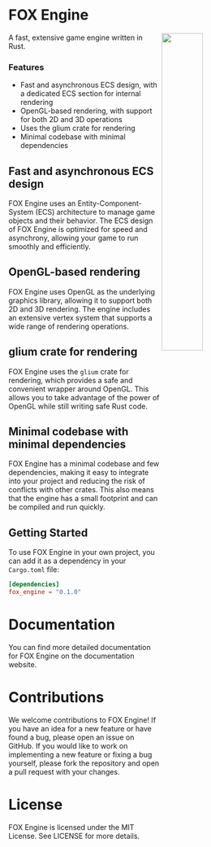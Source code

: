 # FOX Engine
<img src="https://github.com/therealnv6/fox/blob/main/screenshots/example-1.png?raw=true" width="40%" align="right">

A fast, extensive game engine written in Rust.

### Features
* Fast and asynchronous ECS design, with a dedicated ECS section for internal rendering
* OpenGL-based rendering, with support for both 2D and 3D operations
* Uses the glium crate for rendering
* Minimal codebase with minimal dependencies

## Fast and asynchronous ECS design

FOX Engine uses an Entity-Component-System (ECS) architecture to manage game objects and their behavior. The ECS design of FOX Engine is optimized for speed and asynchrony, allowing your game to run smoothly and efficiently.
## OpenGL-based rendering

FOX Engine uses OpenGL as the underlying graphics library, allowing it to support both 2D and 3D rendering. The engine includes an extensive vertex system that supports a wide range of rendering operations.
## glium crate for rendering

FOX Engine uses the `glium` crate for rendering, which provides a safe and convenient wrapper around OpenGL. This allows you to take advantage of the power of OpenGL while still writing safe Rust code.
## Minimal codebase with minimal dependencies

FOX Engine has a minimal codebase and few dependencies, making it easy to integrate into your project and reducing the risk of conflicts with other crates. This also means that the engine has a small footprint and can be compiled and run quickly.
## Getting Started

To use FOX Engine in your own project, you can add it as a dependency in your `Cargo.toml` file:

```toml
[dependencies]
fox_engine = "0.1.0"
```

# Documentation

You can find more detailed documentation for FOX Engine on the documentation website.
# Contributions

We welcome contributions to FOX Engine! If you have an idea for a new feature or have found a bug, please open an issue on GitHub. If you would like to work on implementing a new feature or fixing a bug yourself, please fork the repository and open a pull request with your changes.
# License

FOX Engine is licensed under the MIT License. See LICENSE for more details.